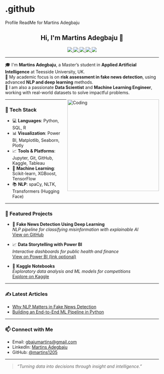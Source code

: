 # .github
Profile ReadMe for Martins Adegbaju
<h2 align="center">Hi, I'm Martins Adegbaju 👋</h2>

<!-- Social Links -->
<p align="center">
  <a href="https://www.linkedin.com/in/martinsadegbaju/" target="_blank">
    <img src="https://img.shields.io/badge/LinkedIn-%230077B5.svg?style=for-the-badge&logo=linkedin&logoColor=white" />
  </a>
  <a href="https://www.kaggle.com/adegbaju" target="_blank">
    <img src="https://img.shields.io/badge/Kaggle-20BEFF?style=for-the-badge&logo=kaggle&logoColor=white" />
  </a>
  <a href="https://medium.com/@gbajumartins" target="_blank">
    <img src="https://img.shields.io/badge/Medium-12100E?style=for-the-badge&logo=medium&logoColor=white" />
  </a>
  <a href="mailto:gbajumartins@gmail.com" target="_blank">
    <img src="https://img.shields.io/badge/Gmail-D14836?style=for-the-badge&logo=gmail&logoColor=white" />
  </a>
  <a href="https://github.com/martins1205" target="_blank">
    <img src="https://img.shields.io/badge/GitHub-000?style=for-the-badge&logo=github&logoColor=white" />
  </a>
</p>

---

🎓 I'm **Martins Adegbaju**, a Master’s student in **Applied Artificial Intelligence** at Teesside University, UK.  
🔬 My academic focus is on **risk assessment in fake news detection**, using advanced **NLP and deep learning** methods.  
💼 I am also a passionate **Data Scientist** and **Machine Learning Engineer**, working with real-world datasets to solve impactful problems.

<img align="right" alt="Coding" width="300" src="https://c.tenor.com/NOYF3f82b_gAAAAC/programmer.gif" />

---

### 🚀 Tech Stack

- 💻 **Languages**: Python, SQL, R  
- 📊 **Visualization**: Power BI, Matplotlib, Seaborn, Plotly  
- 📈 **Tools & Platforms**: Jupyter, Git, GitHub, Kaggle, Tableau  
- 🤖 **Machine Learning**: Scikit-learn, XGBoost, TensorFlow  
- 📚 **NLP**: spaCy, NLTK, Transformers (Hugging Face)

---

### 📌 Featured Projects

- 🧠 **Fake News Detection Using Deep Learning**  
  *NLP pipeline for classifying misinformation with explainable AI*  
  [View on GitHub](https://github.com/martins1205)

- 📈 **Data Storytelling with Power BI**  
  *Interactive dashboards for public health and finance*  
  [View on Power BI (link optional)](#)

- 🏅 **Kaggle Notebooks**  
  *Exploratory data analysis and ML models for competitions*  
  [Explore on Kaggle](https://www.kaggle.com/adegbaju)

---

### ✍️ Latest Articles

- [Why NLP Matters in Fake News Detection](https://medium.com/@gbajumartins)  
- [Building an End-to-End ML Pipeline in Python](https://medium.com/@gbajumartins)

---

### 📫 Connect with Me

- Email: gbajumartins@gmail.com  
- LinkedIn: [Martins Adegbaju](https://www.linkedin.com/in/martinsadegbaju/)  
- GitHub: [@martins1205](https://github.com/martins1205)

---

> *“Turning data into decisions through insight and intelligence.”*

